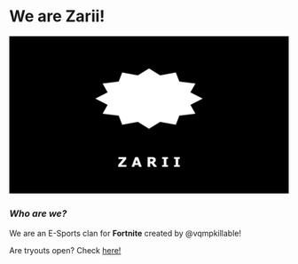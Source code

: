 # We are Zarii!
![Zarii](https://github.com/vqmpkillable/zarii/blob/main/zarii_thumbnail.jpg)

### _**Who are we?**_

We are an E-Sports clan for **Fortnite** created by @vqmpkillable! 

Are tryouts open? Check [here!](https://vqmpkillable.github.io/zarii/tryouts)

